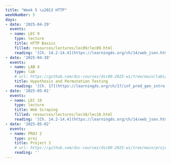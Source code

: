 ```yaml
---
title: "Week 5 \u2013 HTTP"
weekNumber: 5
days:
- date: '2025-04-29'
  events:
  - name: LEC 9
    type: lecture
    title: HTTP Basics
    filled: resources/lectures/lec09/lec09.html
    reading: '[Ch. 14.2-14.4](https://learningds.org/ch/14/web_json.html)'
- date: '2025-04-30'
  events:
  - name: LAB 4
    type: lab
    # url: https://github.com/dsc-courses/dsc80-2025-wi/tree/main/labs/lab04
    title: Hypothesis and Permutation Testing
    reading: '[Ch. 17](https://learningds.org/ch/17/inf_pred_gen_intro.html)'
- date: '2025-05-01'
  events:
  - name: LEC 10
    type: lecture
    title: Web Scraping
    filled: resources/lectures/lec10/lec10.html
    reading: '[Ch. 14.2-14.4](https://learningds.org/ch/14/web_json.html)'
- date: '2025-05-02'
  events:
  - name: PROJ 2
    type: proj
    title: Project 2
    # url: https://github.com/dsc-courses/dsc80-2025-wi/tree/main/projects/project02
    reading: ''
---
```

